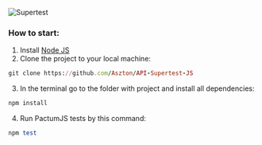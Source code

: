 ![Supertest](https://miro.medium.com/v2/resize:fit:1200/1*R8dpDe1F8LIgCrN1QTfVBw.png)
### How to start:
1. Install [Node JS](https://nodejs.org/en/download/)
2. Clone the project to your local machine:
```ruby
git clone https://github.com/Aszton/API-Supertest-JS
```
3. In the terminal go to the folder with project and install all dependencies:
```ruby
npm install
```
4. Run PactumJS tests by this command:
```ruby
npm test
```
